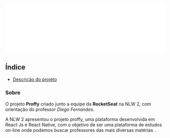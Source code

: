 <h1 align="center"> <img src="./web/src/assets/images/logo.svg">  </h1>

## Índice

- [Descrição do projeto](#Sobre)

### Sobre

O projeto **Proffy** criado junto a equipe da **RocketSeat** na NLW 2, com orientação do professor *Diego Fernandes*.

A NLW 2 apresentou o projeto proffy, uma plataforma desenvolvida em React Js e React Native, com o objetivo de ser uma plataforma de estudos on-line onde podemos buscar professores das mais diversas matérias .